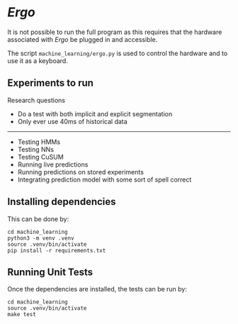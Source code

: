 # _Ergo_

It is not possible to run the full program as this requires that the hardware
associated with _Ergo_ be plugged in and accessible.

The script `machine_learning/ergo.py` is used to control the hardware and to
use it as a keyboard.

## Experiments to run

Research questions

- Do a test with both implicit and explicit segmentation
- Only ever use 40ms of historical data

---

- Testing HMMs
- Testing NNs
- Testing CuSUM
- Running live predictions
- Running predictions on stored experiments
- Integrating prediction model with some sort of spell correct

## Installing dependencies

This can be done by:

```
cd machine_learning
python3 -m venv .venv
source .venv/bin/activate
pip install -r requirements.txt
```

## Running Unit Tests

Once the dependencies are installed, the tests can be run by:

```
cd machine_learning
source .venv/bin/activate
make test
```

